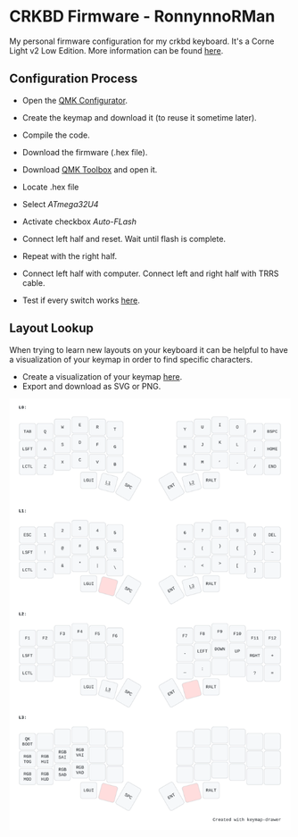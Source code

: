 # CRKBD Firmware - RonnynnoRMan
My personal firmware configuration for my crkbd keyboard.
It's a Corne Light v2 Low Edition.
More information can be found [here](https://github.com/foostan/crkbd/tree/v3-final).

## Configuration Process
- Open the [QMK Configurator](https://config.qmk.fm/#/crkbd/rev1/LAYOUT_split_3x6_3).

- Create the keymap and download it (to reuse it sometime later).

- Compile the code.

- Download the firmware (.hex file).

- Download [QMK Toolbox](https://qmk.fm/toolbox) and open it.

- Locate .hex file

- Select _ATmega32U4_

- Activate checkbox _Auto-FLash_

- Connect left half and reset. Wait until flash is complete.

- Repeat with the right half.

- Connect left half with computer. Connect left and right half with TRRS cable.

- Test if every switch works [here](https://config.qmk.fm/#/test).


## Layout Lookup
When trying to learn new layouts on your keyboard it can be helpful to have a visualization of your keymap in order to find specific characters.

- Create a visualization of your keymap [here](https://keymap-drawer.streamlit.app/).
- Export and download as SVG or PNG.

![My Keymap](./my_keymap.svg)
